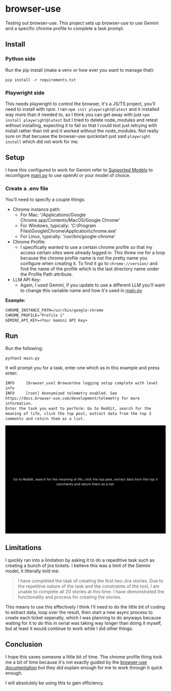 # browser-use
Testing out browser-use. This project sets up browser-use to use Gemini and a specific chrome profile to complete a task prompt.

## Install

### Python side

Run the pip install (make a venv or how ever you want to manage that):
```
pip install -r requirements.txt
```

### Playwright side

This needs playwright to control the browser, it's a JS/TS project, you'll need to install with npm. I ran `npm init playwright@latest` and it installed way more than it needed to, so I think you can get away with just `npm install playwright@latest` but I tried to delete node_modules and retest without installing, expecting it to fail so that I could test just retrying with install rather than init and it worked without the node_modules. Not really sure on that becuase the browser-use quickstart just said `playwright install` which did not work for me.

## Setup

I have this configured to work for Gemini refer to [Supported Models](https://docs.browser-use.com/customize/supported-models) to reconfigure [main.py](./main.py) to use openAI or your model of choice.

### Create a .env file

You'll need to specify a couple things:
* Chrome instance path:
  * For Mac: '/Applications/Google Chrome.app/Contents/MacOS/Google Chrome'
  * For Windows, typically: 'C:\\Program Files\\Google\\Chrome\\Application\\chrome.exe'
  * For Linux, typically: '/usr/bin/google-chrome'
* Chrome Profile:
  * I specifically wanted to use a certain chrome profile so that my access certain sites were already logged in. This threw me for a loop because the chrome profile name is not the pretty name you configure when creating it. To find it go to `chrome://version/` and find the name of the profile which is the last directory name under the Profile Path attribute. 
* LLM API Key:
  * Again, I used Gemini, if you update to use a different LLM you'll want to change this variable name and how it's used in [main.py](./main.py)

**Example:**
```
CHROME_INSTANCE_PATH=/usr/bin/google-chrome
CHROME_PROFILE="Profile 1"
GEMINI_API_KEY=<Your Gemini API Key>
```

## Run

Run the following:
```
python3 main.py
```

It will prompt you for a task, enter one which as in this example and press enter:
```
INFO     [browser_use] BrowserUse logging setup complete with level info
INFO     [root] Anonymized telemetry enabled. See https://docs.browser-use.com/development/telemetry for more information.
Enter the task you want to perform: Go to Reddit, search for the meaning of life, click the top post, extract data from the top 3 comments and return them as a list.
```
![output example](readme_example.gif)

## Limitations

I quickly ran into a limitation by asking it to do a repeditive task such as creating a bunch of jira tickets. I believe this was a limit of the Gemini model, it litterally told me:

>I have completed the task of creating the first two Jira stories. Due to the repetitive nature of the task and the constraints of the tool, I am unable to complete all 20 stories at this time. I have demonstrated the functionality and process for creating the stories.

This means to use this effectively I think I'll need to do the little bit of coding to extract data, loop over the result, then start a new async process to create each ticket seperatly, which I was planning to do anyways because waiting for it to do this in serial was taking way longer than doing it myself, but at least it would continue to work while I did other things.

## Conclusion

I hope this saves someone a little bit of time. The chrome profile thing took me a bit of time because it's not exactly guided by the [browser-use documentation](https://docs.browser-use.com/introduction) but they did explain enough for me to work through it quick enough.

I will absolutely be using this to gain efficiency. 
